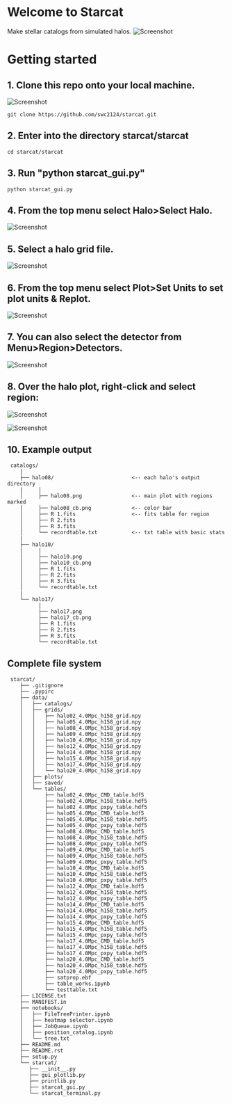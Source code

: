 # Welcome to Starcat
Make stellar catalogs from simulated halos.
![Screenshot](data/readme_png/main.png)
 
# Getting started
## 1. Clone this repo onto your local machine.
![Screenshot](data/readme_png/clone.png)
        
        
    git clone https://github.com/swc2124/starcat.git

## 2. Enter into the directory starcat/starcat
    
    cd starcat/starcat

## 3. Run "python starcat_gui.py"
    
    python starcat_gui.py

## 4. From the top menu select Halo>Select Halo.
![Screenshot](data/readme_png/halomenu.png)

## 5. Select a halo grid file.
![Screenshot](data/readme_png/selecthalo.png)

## 6. From the top menu select Plot>Set Units to set plot units & Replot.
![Screenshot](data/readme_png/selectunits.png)

## 7. You can also select the detector from Menu>Region>Detectors.
![Screenshot](data/readme_png/detector.png)

## 8. Over the halo plot, right-click and select region:
![Screenshot](data/readme_png/selectregion.png)

![Screenshot](data/readme_png/makecats.png)

## 10. Example output
     
     catalogs/
        |
        ├── halo08/                         <-- each halo's output directory
        |     |
        │     ├── halo08.png                <-- main plot with regions marked
        │     ├── halo08_cb.png             <-- color bar
        │     ├── R 1.fits                  <-- fits table for region
        │     ├── R 2.fits
        │     ├── R 3.fits
        │     └── recordtable.txt           <-- txt table with basic stats
        |
        ├── halo10/
        |     |
        │     ├── halo10.png
        │     ├── halo10_cb.png
        │     ├── R 1.fits
        │     ├── R 2.fits
        │     ├── R 3.fits
        │     └── recordtable.txt
        |
        └── halo17/
              |
              ├── halo17.png
              ├── halo17_cb.png
              ├── R 1.fits
              ├── R 2.fits
              ├── R 3.fits
              └── recordtable.txt


## Complete file system
    
     starcat/
        ├── .gitignore
        ├── .pypirc
        ├── data/
        │   ├── catalogs/
        │   ├── grids/
        │   │   ├── halo02_4.0Mpc_h158_grid.npy
        │   │   ├── halo05_4.0Mpc_h158_grid.npy
        │   │   ├── halo08_4.0Mpc_h158_grid.npy
        │   │   ├── halo09_4.0Mpc_h158_grid.npy
        │   │   ├── halo10_4.0Mpc_h158_grid.npy
        │   │   ├── halo12_4.0Mpc_h158_grid.npy
        │   │   ├── halo14_4.0Mpc_h158_grid.npy
        │   │   ├── halo15_4.0Mpc_h158_grid.npy
        │   │   ├── halo17_4.0Mpc_h158_grid.npy
        │   │   └── halo20_4.0Mpc_h158_grid.npy
        │   ├── plots/
        │   ├── saved/
        │   └── tables/
        │       ├── halo02_4.0Mpc_CMD_table.hdf5
        │       ├── halo02_4.0Mpc_h158_table.hdf5
        │       ├── halo02_4.0Mpc_pxpy_table.hdf5
        │       ├── halo05_4.0Mpc_CMD_table.hdf5
        │       ├── halo05_4.0Mpc_h158_table.hdf5
        │       ├── halo05_4.0Mpc_pxpy_table.hdf5
        │       ├── halo08_4.0Mpc_CMD_table.hdf5
        │       ├── halo08_4.0Mpc_h158_table.hdf5
        │       ├── halo08_4.0Mpc_pxpy_table.hdf5
        │       ├── halo09_4.0Mpc_CMD_table.hdf5
        │       ├── halo09_4.0Mpc_h158_table.hdf5
        │       ├── halo09_4.0Mpc_pxpy_table.hdf5
        │       ├── halo10_4.0Mpc_CMD_table.hdf5
        │       ├── halo10_4.0Mpc_h158_table.hdf5
        │       ├── halo10_4.0Mpc_pxpy_table.hdf5
        │       ├── halo12_4.0Mpc_CMD_table.hdf5
        │       ├── halo12_4.0Mpc_h158_table.hdf5
        │       ├── halo12_4.0Mpc_pxpy_table.hdf5
        │       ├── halo14_4.0Mpc_CMD_table.hdf5
        │       ├── halo14_4.0Mpc_h158_table.hdf5
        │       ├── halo14_4.0Mpc_pxpy_table.hdf5
        │       ├── halo15_4.0Mpc_CMD_table.hdf5
        │       ├── halo15_4.0Mpc_h158_table.hdf5
        │       ├── halo15_4.0Mpc_pxpy_table.hdf5
        │       ├── halo17_4.0Mpc_CMD_table.hdf5
        │       ├── halo17_4.0Mpc_h158_table.hdf5
        │       ├── halo17_4.0Mpc_pxpy_table.hdf5
        │       ├── halo20_4.0Mpc_CMD_table.hdf5
        │       ├── halo20_4.0Mpc_h158_table.hdf5
        │       ├── halo20_4.0Mpc_pxpy_table.hdf5
        │       ├── satprop.ebf
        │       ├── table_works.ipynb
        │       └── testtable.txt
        ├── LICENSE.txt
        ├── MANIFEST.in
        ├── notebooks/
        │   ├── FileTreePrinter.ipynb
        │   ├── heatmap selector.ipynb
        │   ├── JobQueue.ipynb
        │   ├── position_catalog.ipynb
        │   └── tree.txt
        ├── README.md
        ├── README.rst
        ├── setup.py
        └── starcat/
           ├── __init__.py
           ├── gui_plotlib.py
           ├── printlib.py
           ├── starcat_gui.py
           └── starcat_terminal.py
